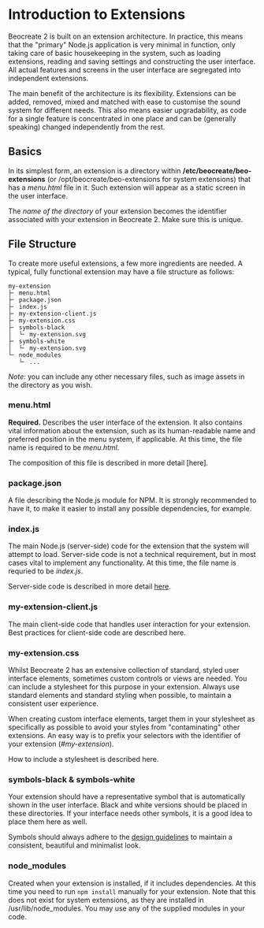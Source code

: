 # Introduction to Extensions

Beocreate 2 is built on an extension architecture. In practice, this means that the "primary" Node.js application is very minimal in function, only taking care of basic housekeeping in the system, such as loading extensions, reading and saving settings and constructing the user interface. All actual features and screens in the user interface are segregated into independent extensions.

The main benefit of the architecture is its flexibility. Extensions can be added, removed, mixed and matched with ease to customise the sound system for different needs. This also means easier upgradability, as code for a single feature is concentrated in one place and can be (generally speaking) changed independently from the rest.


## Basics

In its simplest form, an extension is a directory within **/etc/beocreate/beo-extensions** (or /opt/beocreate/beo-extensions for system extensions) that has a *menu.html* file in it. Such extension will appear as a static screen in the user interface.

The *name of the directory* of your extension becomes the identifier associated with your extension in Beocreate 2. Make sure this is unique.

## File Structure

To create more useful extensions, a few more ingredients are needed. A typical, fully functional extension may have a file structure as follows:

	my-extension
	├╴ menu.html
	├╴ package.json
	├╴ index.js
	├╴ my-extension-client.js
	├╴ my-extension.css
	├╴ symbols-black
	│  └╴ my-extension.svg
	├╴ symbols-white
	│  └╴ my-extension.svg
	└╴ node_modules
	   └╴ ...
	   
*Note:* you can include any other necessary files, such as image assets in the directory as you wish.

### menu.html

**Required.** Describes the user interface of the extension. It also contains vital information about the extension, such as its human-readable name and preferred position in the menu system, if applicable. At this time, the file name is required to be *menu.html*.

The composition of this file is described in more detail [here].

### package.json

A file describing the Node.js module for NPM. It is strongly recommended to have it, to make it easier to install any possible dependencies, for example.


### index.js

The main Node.js (server-side) code for the extension that the system will attempt to load. Server-side code is not a technical requirement, but in most cases vital to implement any functionality. At this time, the file name is requried to be *index.js*.

Server-side code is described in more detail [here](ExtensionsServer.md).

### my-extension-client.js

The main client-side code that handles user interaction for your extension. Best practices for client-side code are described here.

### my-extension.css

Whilst Beocreate 2 has an extensive collection of standard, styled user interface elements, sometimes custom controls or views are needed. You can include a stylesheet for this purpose in your extension. Always use standard elements and standard styling when possible, to maintain a consistent user experience. 

When creating custom interface elements, target them in your stylesheet as specifically as possible to avoid your styles from "contaminating" other extensions. An easy way is to prefix your selectors with the identifier of your extension (*#my-extension*).

How to include a stylesheet is described here.

### symbols-black & symbols-white

Your extension should have a representative symbol that is automatically shown in the user interface. Black and white versions should be placed in these directories. If your interface needs other symbols, it is a good idea to place them here as well.

Symbols should always adhere to the [design guidelines](DesignGuidelines.md) to maintain a consistent, beautiful and minimalist look.

### node_modules

Created when your extension is installed, if it includes dependencies. At this time you need to run `npm install` manually for your extension. Note that this does not exist for system extensions, as they are installed in /usr/lib/node_modules. You may use any of the supplied modules in your code.
